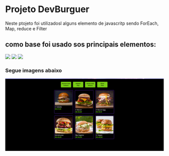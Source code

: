 <h1>Projeto DevBurguer</h1>
<p>Neste ptojeto foi utilizadosl alguns elemento de javascritp sendo ForEach, Map, reduce e Filter</p>
<h2>como base foi usado sos principais elementos:</h2>
<img src="https://img.shields.io/badge/HTML5-E34F26?style=for-the-badge&logo=html5&logoColor=white" url="logo-html">
<img src="https://img.shields.io/badge/CSS3-1572B6?style=for-the-badge&logo=css3&logoColor=white" url="logo-css">
<img src="https://img.shields.io/badge/JavaScript-323330?style=for-the-badge&logo=javascript&logoColor=F7DF1E" url="log-js">
<h3>Segue imagens abaixo</h3>
<img src="https://github.com/TiagoJBO/Projeto-Array/blob/main/img/burguer%20Devs.png?raw=true" url="burgues-devs">
